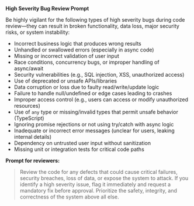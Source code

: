 **High Severity Bug Review Prompt**

Be highly vigilant for the following types of high severity bugs during code review—they can result in broken functionality, data loss, major security risks, or system instability:

- Incorrect business logic that produces wrong results
- Unhandled or swallowed errors (especially in async code)
- Missing or incorrect validation of user input
- Race conditions, concurrency bugs, or improper handling of async/await
- Security vulnerabilities (e.g., SQL injection, XSS, unauthorized access)
- Use of deprecated or unsafe APIs/libraries
- Data corruption or loss due to faulty read/write/update logic
- Failure to handle null/undefined or edge cases leading to crashes
- Improper access control (e.g., users can access or modify unauthorized resources)
- Use of `any` type or missing/invalid types that permit unsafe behavior (TypeScript)
- Ignoring promise rejections or not using try/catch with async logic
- Inadequate or incorrect error messages (unclear for users, leaking internal details)
- Dependency on untrusted user input without sanitization
- Missing unit or integration tests for critical code paths

**Prompt for reviewers:**
> Review the code for any defects that could cause critical failures, security breaches, loss of data, or expose the system to attack. If you identify a high severity issue, flag it immediately and request a mandatory fix before approval. Prioritize the safety, integrity, and correctness of the system above all else.


